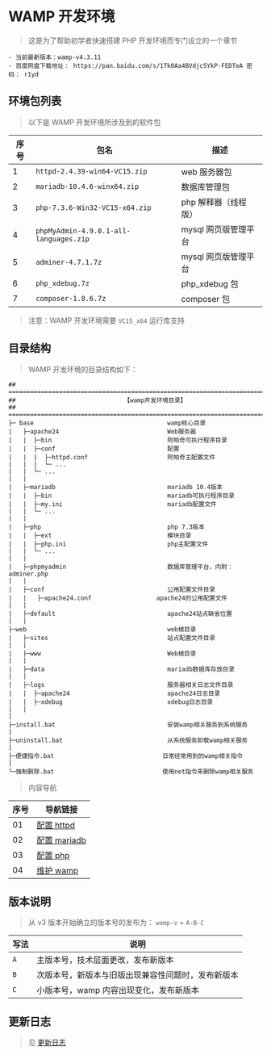 # WAMP 开发环境

> 这是为了帮助初学者快速搭建 PHP 开发环境而专门设立的一个章节

```text
- 当前最新版本：wamp-v4.3.11
- 百度网盘下载地址： https://pan.baidu.com/s/1Tk0Aa4BVdjc5YkP-FEDTeA 密码： r1yd
```

## 环境包列表

> 以下是 WAMP 开发环境所涉及到的软件包

| 序号 | 包名                                   | 描述                 |
| ---- | -------------------------------------- | -------------------- |
| 1    | `httpd-2.4.39-win64-VC15.zip`          | web 服务器包         |
| 2    | `mariadb-10.4.6-winx64.zip`            | 数据库管理包         |
| 3    | `php-7.3.6-Win32-VC15-x64.zip`         | php 解释器（线程版） |
| 4    | `phpMyAdmin-4.9.0.1-all-languages.zip` | mysql 网页版管理平台 |
| 5    | `adminer-4.7.1.7z`                     | mysql 网页版管理平台 |
| 6    | `php_xdebug.7z`                        | php_xdebug 包        |
| 7    | `composer-1.8.6.7z`                    | composer 包          |

> 注意：WAMP 开发环境需要 `VC15_x64` 运行库支持

## 目录结构

> WAMP 开发环境的目录结构如下：

```text
## =============================================================================
##                              【wamp开发环境目录】
## =============================================================================
├─ base                                     wamp核心目录
|   ├─apache24                              Web服务器
|   |  ├─bin                                阿帕奇可执行程序目录
|   |  ├─conf                               配置
|   |  |  ├─httpd.conf                      阿帕奇主配置文件
|   |  |  └─ ...
|   |  └─ ...
|   |
|   ├─mariadb                               mariadb 10.4版本
|   |  ├─bin                                mariadb可执行程序目录
|   |  ├─my.ini                             mariadb配置文件
|   |  └─ ...
|   |
|   ├─php                                   php 7.3版本
|   |  ├─ext                                模块目录
|   |  ├─php.ini                            php主配置文件
|   |  └─ ...
|   |
|   ├─phpmyadmin                            数据库管理平台，内附：adminer.php
|   |
|   ├─conf                                  公用配置文件目录
|   |   ├─apache24.conf                  apache24的公用配置文件
|   |
|   ├─default                               apache24站点缺省位置
|   |
├─web                                       web根目录
|   ├─sites                                 站点配置文件目录
|   |
|   ├─www                                   Web根目录
|   |
|   ├─data                                  mariadb数据库存放目录
|   |
|   ├─logs                                  服务器相关日志文件目录
|   |  ├─apache24                           apache24日志目录
|   |  ├─xdebug                             xdebug日志目录
|   |
|
├─install.bat                               安装wamp相关服务到系统服务
|
├─uninstall.bat                             从系统服务卸载wamp相关服务
|
├─便捷指令.bat                              日常经常用到的wamp相关指令
|
└─强制删除.bat                              使用net指令来删除wamp相关服务
```

> 内容导航

| 序号 | 导航链接                           |
| ---- | ---------------------------------- |
| 01   | [配置 httpd](./配置httpd.md) |
| 02   | [配置 mariadb](./配置mariadb.md)   |
| 03   | [配置 php](./配置php.md)           |
| 04   | [维护 wamp](./维护wamp.md)         |

## 版本说明

> 从 v3 版本开始确立的版本号的发布为： `wamp-v` + `A-B-C`

| 写法 | 说明                                               |
| ---- | -------------------------------------------------- |
| `A`  | 主版本号，技术层面更改，发布新版本                 |
| `B`  | 次版本号，新版本与旧版出现兼容性问题时，发布新版本 |
| `C`  | 小版本号，wamp 内容出现变化，发布新版本            |

## 更新日志

> 见 [更新日志](./更新日志.md)
